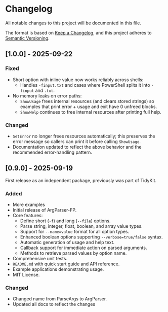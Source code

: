 # Changelog

All notable changes to this project will be documented in this file.

The format is based on [Keep a Changelog](https://keepachangelog.com/en/1.0.0/),
and this project adheres to [Semantic Versioning](https://semver.org/spec/v2.0.0.html).

## [1.0.0] - 2025-09-22

### Fixed

- Short option with inline value now works reliably across shells:
  - Handles `-finput.txt` and cases where PowerShell splits it into `-finput` and `.txt`.
- No memory leaks on error paths:
  - `ShowUsage` frees internal resources (and clears stored strings) so examples that print error + usage and exit have 0 unfreed blocks.
  - `ShowHelp` continues to free internal resources after printing full help.

### Changed

- `SetError` no longer frees resources automatically; this preserves the error message so callers can print it before calling `ShowUsage`.
- Documentation updated to reflect the above behavior and the recommended error-handling pattern.


## [0.9.0] - 2025-09-19

First release as an independent package, previously was part of TidyKit.

### Added

- More examples
- Initial release of ArgParser-FP.
- Core features:
  - Define short (`-f`) and long (`--file`) options.
  - Parse string, integer, float, boolean, and array value types.
  - Support for `--name=value` format for all option types.
  - Enhanced boolean options supporting `--verbose=true/false` syntax.
  - Automatic generation of usage and help text.
  - Callback support for immediate action on parsed arguments.
  - Methods to retrieve parsed values by option name.
- Comprehensive unit tests.
- `README.md` with quick start guide and API reference.
- Example applications demonstrating usage.
- MIT License.

### Changed

- Changed name from ParseArgs to ArgParser.
- Updated all docs to reflect the changes